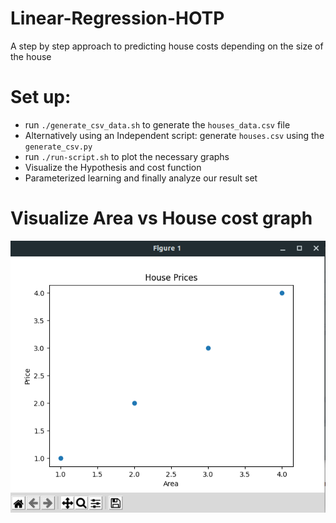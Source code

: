 # Linear-Regression-HOTP
A step by step approach to predicting house costs depending on the size of the house
# Set up:
- run `./generate_csv_data.sh` to generate the `houses_data.csv` file
- Alternatively using an Independent script: generate `houses.csv` using the `generate_csv.py`
- run `./run-script.sh` to plot the necessary graphs 
- Visualize the Hypothesis and cost function
- Parameterized learning and finally analyze our result set

# Visualize Area vs House cost graph
![fig1-area-vs-cost](https://github.com/Psycadelik/Linear-Regression-HOTP/blob/master/assets/Figure1-area-and-prices.png)

